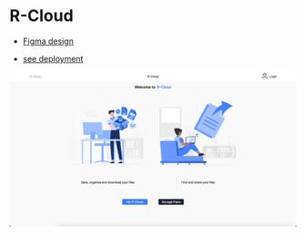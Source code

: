 # R-Cloud

- [Figma design](https://www.figma.com/file/RoXoW4ITB1XdnZWBCuXjG0/R-Cloud?type=design&node-id=1-12&mode=design&t=DSQeS4geDOHiMbBx-0)

- [see deployment](https://r-cloud.vercel.app/)

 ![landing-preview](./assets/readme/landing-preview.png)
